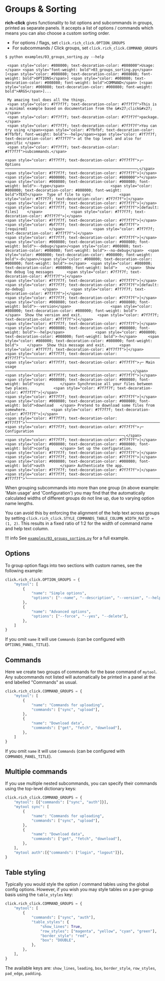 # Groups & Sorting

**rich-click** gives functionality to list options and subcommands in groups, printed as separate panels.
It accepts a list of options / commands which means you can also choose a custom sorting order.

- For options / flags, set `click.rich_click.OPTION_GROUPS`
- For subcommands / Click groups, set `click.rich_click.COMMAND_GROUPS`

<div class="termy termy-static" static="true" style="width: 100%">

```console
$ python examples/03_groups_sorting.py --help

 <span style="color: #808000; text-decoration-color: #808000">Usage:</span> <span style="font-weight: bold">03_groups_sorting.py</span> [<span style="color: #008080; text-decoration-color: #008080; font-weight: bold">OPTIONS</span>] <span style="color: #008080; text-decoration-color: #008080; font-weight: bold">COMMAND</span> [<span style="color: #008080; text-decoration-color: #008080; font-weight: bold">ARGS</span>]...
                                                                        
 My amazing tool does all the things.                                   
 <span style="color: #7f7f7f; text-decoration-color: #7f7f7f">This is a minimal example based on documentation from the &#x27;click&#x27; </span>     
 <span style="color: #7f7f7f; text-decoration-color: #7f7f7f">package.</span>                                                               
 <span style="color: #7f7f7f; text-decoration-color: #7f7f7f">You can try using </span><span style="color: #7fbfbf; text-decoration-color: #7fbfbf; font-weight: bold">--help</span><span style="color: #7f7f7f; text-decoration-color: #7f7f7f"> at the top level and also for specific </span>       
 <span style="color: #7f7f7f; text-decoration-color: #7f7f7f">subcommands.</span>                                                           
                                                                        
<span style="color: #7f7f7f; text-decoration-color: #7f7f7f">╭─ Options ────────────────────────────────────────────────────────────╮</span>
<span style="color: #7f7f7f; text-decoration-color: #7f7f7f">│</span> <span style="color: #800000; text-decoration-color: #800000">*</span>  <span style="color: #008080; text-decoration-color: #008080; font-weight: bold">--type</span>                     <span style="color: #808000; text-decoration-color: #808000; font-weight: bold">TEXT</span>  Type of file to sync             <span style="color: #7f7f7f; text-decoration-color: #7f7f7f">│</span>
<span style="color: #7f7f7f; text-decoration-color: #7f7f7f">│</span>                                     <span style="color: #7f7f7f; text-decoration-color: #7f7f7f">[default: files]    </span>             <span style="color: #7f7f7f; text-decoration-color: #7f7f7f">│</span>
<span style="color: #7f7f7f; text-decoration-color: #7f7f7f">│</span>                                     <span style="color: #bf7f7f; text-decoration-color: #bf7f7f">[required]          </span>             <span style="color: #7f7f7f; text-decoration-color: #7f7f7f">│</span>
<span style="color: #7f7f7f; text-decoration-color: #7f7f7f">│</span>    <span style="color: #008080; text-decoration-color: #008080; font-weight: bold">--debug</span>/<span style="color: #008080; text-decoration-color: #008080; font-weight: bold">--no-debug</span>  <span style="color: #008000; text-decoration-color: #008000; font-weight: bold">-d</span>/<span style="color: #008000; text-decoration-color: #008000; font-weight: bold">-n</span>  <span style="color: #808000; text-decoration-color: #808000; font-weight: bold">    </span>  Show the debug log messages      <span style="color: #7f7f7f; text-decoration-color: #7f7f7f">│</span>
<span style="color: #7f7f7f; text-decoration-color: #7f7f7f">│</span>                                     <span style="color: #7f7f7f; text-decoration-color: #7f7f7f">[default: no-debug]        </span>      <span style="color: #7f7f7f; text-decoration-color: #7f7f7f">│</span>
<span style="color: #7f7f7f; text-decoration-color: #7f7f7f">│</span>    <span style="color: #008080; text-decoration-color: #008080; font-weight: bold">--version</span>                  <span style="color: #808000; text-decoration-color: #808000; font-weight: bold">    </span>  Show the version and exit.       <span style="color: #7f7f7f; text-decoration-color: #7f7f7f">│</span>
<span style="color: #7f7f7f; text-decoration-color: #7f7f7f">│</span>    <span style="color: #008080; text-decoration-color: #008080; font-weight: bold">--help</span>              <span style="color: #008000; text-decoration-color: #008000; font-weight: bold">-h</span>     <span style="color: #808000; text-decoration-color: #808000; font-weight: bold">    </span>  Show this message and exit.      <span style="color: #7f7f7f; text-decoration-color: #7f7f7f">│</span>
<span style="color: #7f7f7f; text-decoration-color: #7f7f7f">╰──────────────────────────────────────────────────────────────────────╯</span>
<span style="color: #7f7f7f; text-decoration-color: #7f7f7f">╭─ Main usage ─────────────────────────────────────────────────────────╮</span>
<span style="color: #7f7f7f; text-decoration-color: #7f7f7f">│</span> <span style="color: #008080; text-decoration-color: #008080; font-weight: bold">sync       </span> Synchronise all your files between two places.           <span style="color: #7f7f7f; text-decoration-color: #7f7f7f">│</span>
<span style="color: #7f7f7f; text-decoration-color: #7f7f7f">│</span> <span style="color: #008080; text-decoration-color: #008080; font-weight: bold">download   </span> Pretend to download some files from somewhere.           <span style="color: #7f7f7f; text-decoration-color: #7f7f7f">│</span>
<span style="color: #7f7f7f; text-decoration-color: #7f7f7f">╰──────────────────────────────────────────────────────────────────────╯</span>
<span style="color: #7f7f7f; text-decoration-color: #7f7f7f">╭─ Configuration ──────────────────────────────────────────────────────╮</span>
<span style="color: #7f7f7f; text-decoration-color: #7f7f7f">│</span> <span style="color: #008080; text-decoration-color: #008080; font-weight: bold">config     </span> Set up the configuration.                                <span style="color: #7f7f7f; text-decoration-color: #7f7f7f">│</span>
<span style="color: #7f7f7f; text-decoration-color: #7f7f7f">│</span> <span style="color: #008080; text-decoration-color: #008080; font-weight: bold">auth       </span> Authenticate the app.                                    <span style="color: #7f7f7f; text-decoration-color: #7f7f7f">│</span>
<span style="color: #7f7f7f; text-decoration-color: #7f7f7f">╰──────────────────────────────────────────────────────────────────────╯</span>
```

</div>

When grouping subcommands into more than one group (in above example: 'Main usage' and 'Configuration') you may find that the automatically calculated widths of different groups do not line up, due to varying option name lengths.

You can avoid this by enforcing the alignment of the help text across groups by setting `click.rich_click.STYLE_COMMANDS_TABLE_COLUMN_WIDTH_RATIO = (1, 2)`. This results in a fixed ratio of 1:2 for the width of command name and help text column.

!!! info
    See [`examples/03_groups_sorting.py`](https://github.com/ewels/rich-click/blob/main/examples/03_groups_sorting.py) for a full example.

## Options

To group option flags into two sections with custom names, see the following example:

```python
click.rich_click.OPTION_GROUPS = {
    "mytool": [
        {
            "name": "Simple options",
            "options": ["--name", "--description", "--version", "--help"],
        },
        {
            "name": "Advanced options",
            "options": ["--force", "--yes", "--delete"],
        },
    ]
}
```

If you omit `name` it will use `Commands` (can be configured with `OPTIONS_PANEL_TITLE`).

## Commands

Here we create two groups of commands for the base command of `mytool`.
Any subcommands not listed will automatically be printed in a panel at the end labelled "Commands" as usual.

```python
click.rich_click.COMMAND_GROUPS = {
    "mytool": [
        {
            "name": "Commands for uploading",
            "commands": ["sync", "upload"],
        },
        {
            "name": "Download data",
            "commands": ["get", "fetch", "download"],
        },
    ]
}
```

If you omit `name` it will use `Commands` (can be configured with `COMMANDS_PANEL_TITLE`).

## Multiple commands

If you use multiple nested subcommands, you can specify their commands using the top-level dictionary keys:

```python
click.rich_click.COMMAND_GROUPS = {
    "mytool": [{"commands": ["sync", "auth"]}],
    "mytool sync": [
        {
            "name": "Commands for uploading",
            "commands": ["sync", "upload"],
        },
        {
            "name": "Download data",
            "commands": ["get", "fetch", "download"],
        },
    ],
    "mytool auth":[{"commands": ["login", "logout"]}],
}
```

## Table styling

Typically you would style the option / command tables using the global config options.
However, if you wish you may style tables on a per-group basis using the `table_styles` key:

```python
click.rich_click.COMMAND_GROUPS = {
    "mytool": [
        {
            "commands": ["sync", "auth"],
            "table_styles": {
                "show_lines": True,
                "row_styles": ["magenta", "yellow", "cyan", "green"],
                "border_style": "red",
                "box": "DOUBLE",
            },
        },
    ],
}
```

The available keys are: `show_lines`, `leading`, `box`, `border_style`, `row_styles`, `pad_edge`, `padding`.
